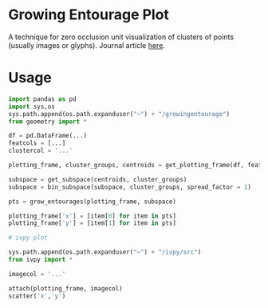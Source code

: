 # Growing Entourage Plot
A technique for zero occlusion unit visualization of clusters of points (usually images or glyphs). Journal article [here](https://journals.ub.uni-heidelberg.de/index.php/dah/article/view/33529).

# Usage

```python
import pandas as pd
import sys,os
sys.path.append(os.path.expanduser("~") + "/growingentourage")
from geometry import *

df = pd.DataFrame(...)
featcols = [...]
clustercol = '...'

plotting_frame, cluster_groups, centroids = get_plotting_frame(df, featcols, clustercol)

subspace = get_subspace(centroids, cluster_groups)
subspace = bin_subspace(subspace, cluster_groups, spread_factor = 1)

pts = grow_entourages(plotting_frame, subspace)

plotting_frame['x'] = [item[0] for item in pts]
plotting_frame['y'] = [item[1] for item in pts]

# ivpy plot

sys.path.append(os.path.expanduser("~") + "/ivpy/src")
from ivpy import *

imagecol = '...'

attach(plotting_frame, imagecol)
scatter('x','y') 
```

